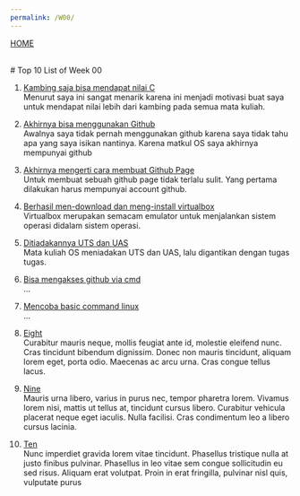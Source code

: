 ```yaml
---
permalink: /W00/
---
```

[HOME](../)

<br>
# Top 10 List of Week 00

1. [Kambing saja bisa mendapat nilai C](https://github.com/UI-FASILKOM-OS/SistemOperasi/blob/master/Slides/os00.pdf)<br>
Menurut saya ini sangat menarik karena ini menjadi motivasi buat saya untuk mendapat nilai lebih dari kambing pada semua mata kuliah.

2. [Akhirnya bisa menggunakan Github](https://en.wikipedia.org/wiki/2)<br>
Awalnya saya tidak pernah menggunakan github karena saya tidak tahu apa yang saya isikan nantinya. Karena matkul OS saya akhirnya mempunyai github

3. [Akhirnya mengerti cara membuat Github Page](https://medium.com/@viandwi24/4-cara-publikasi-halaman-web-di-github-pages-hosting-gratis-dari-github-untuk-halaman-web-statis-92df07399f4a)<br>
Untuk membuat sebuah github page tidak terlalu sulit. Yang pertama dilakukan harus mempunyai account github.

4. [Berhasil men-download dan meng-install virtualbox](https://osp4diss.vlsm.org/InstallVirtualBox.html)<br>
Virtualbox merupakan semacam emulator untuk menjalankan sistem operasi didalam sistem operasi.

5. [Ditiadakannya UTS dan UAS](https://raw.githubusercontent.com/UI-FASILKOM-OS/SistemOperasi/5ef0bc63623abd5aff2e21dea1b0e6d5e5578c5c/Slides/os00.pdf)<br>
Mata kuliah OS meniadakan UTS dan UAS, lalu digantikan dengan tugas tugas.

6. [Bisa mengakses github via cmd](https://osp4diss.vlsm.org/CBKadal.html)<br>
...

7. [Mencoba basic command linux](https://osp4diss.vlsm.org/Welcome2GNULinux.html)<br>
...

8. [Eight](https://en.wikipedia.org/wiki/8)<br>
Curabitur mauris neque, mollis feugiat ante id, molestie eleifend nunc.
Cras tincidunt bibendum dignissim.
Donec non mauris tincidunt, aliquam lorem eget, porta odio.
Maecenas ac arcu urna.
Cras congue tellus lacus.

9. [Nine](https://en.wikipedia.org/wiki/9)<br>
Mauris urna libero, varius in purus nec, tempor pharetra lorem.
Vivamus lorem nisi, mattis ut tellus at, tincidunt cursus libero.
Curabitur vehicula placerat neque eget iaculis.
Nulla facilisi.
Cras condimentum leo a libero cursus lacinia.

10. [Ten](https://en.wikipedia.org/wiki/10)<br>
Nunc imperdiet gravida lorem vitae tincidunt. 
Phasellus tristique nulla at justo finibus pulvinar.
Phasellus in leo vitae sem congue sollicitudin eu sed risus.
Aliquam erat volutpat.
Proin in erat fringilla, pulvinar nisl quis, vulputate purus

